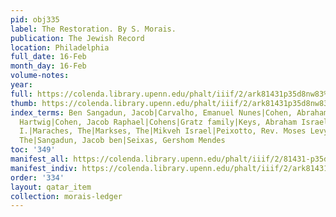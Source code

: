 ```yaml
---
pid: obj335
label: The Restoration. By S. Morais.
publication: The Jewish Record
location: Philadelphia
full_date: 16-Feb
month_day: 16-Feb
volume-notes:
year:
full: https://colenda.library.upenn.edu/phalt/iiif/2/ark81431p35d8nw83%2FSHA256E-s8380038--da8b3eada0cdf120a2d13124fef07536cb34ed420b797b147b1f8f838ce62b3e.jpeg/full/3500,/0/default.jpg
thumb: https://colenda.library.upenn.edu/phalt/iiif/2/ark81431p35d8nw83%2FSHA256E-s8380038--da8b3eada0cdf120a2d13124fef07536cb34ed420b797b147b1f8f838ce62b3e.jpeg/full/!200,200/0/default.jpg
index_terms: Ben Sangadun, Jacob|Carvalho, Emanuel Nunes|Cohen, Abraham Hyman|Cohen,
  Hartwig|Cohen, Jacob Raphael|Cohens|Gratz family|Keys, Abraham Israel|Leeser, Rev
  I.|Maraches, The|Markses, The|Mikveh Israel|Peixotto, Rev. Moses Levy Maduro|Philipses,
  The|Sangadun, Jacob ben|Seixas, Gershom Mendes
toc: '349'
manifest_all: https://colenda.library.upenn.edu/phalt/iiif/2/81431-p35d8nw83/manifest
manifest_indiv: https://colenda.library.upenn.edu/phalt/iiif/2/ark81431p35d8nw83%2FSHA256E-s8380038--da8b3eada0cdf120a2d13124fef07536cb34ed420b797b147b1f8f838ce62b3e.jpeg
order: '334'
layout: qatar_item
collection: morais-ledger
---
```

